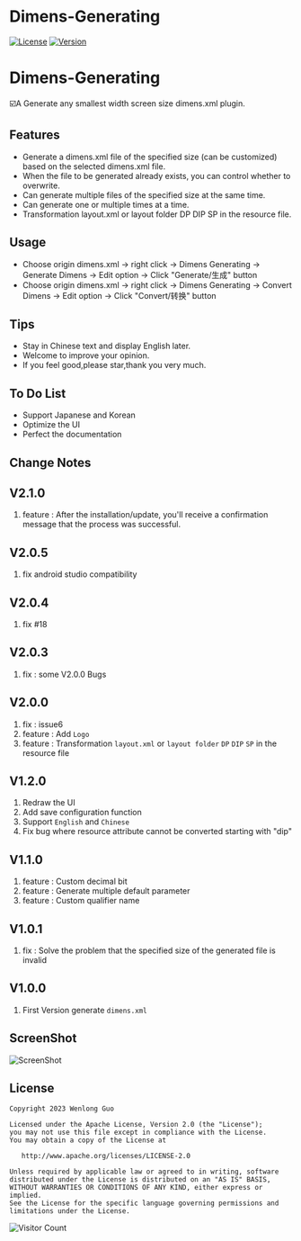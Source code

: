 Dimens-Generating
=================

[![License][license-img]][license]
[![Version][version-img]][plugin]

# Dimens-Generating

:ballot_box_with_check:A Generate any smallest width screen size dimens.xml plugin.

## Features

* Generate a dimens.xml file of the specified size (can be customized) based on the selected dimens.xml file.
* When the file to be generated already exists, you can control whether to overwrite.
* Can generate multiple files of the specified size at the same time.
* Can generate one or multiple times at a time.
* Transformation layout.xml or layout folder DP DIP SP in the resource file.

## Usage

* Choose origin dimens.xml -> right click -> Dimens Generating -> Generate Dimens -> Edit option -> Click "Generate/生成" button
* Choose origin dimens.xml -> right click -> Dimens Generating -> Convert Dimens -> Edit option -> Click "Convert/转换" button

## Tips

* Stay in Chinese text and display English later.
* Welcome to improve your opinion.
* If you feel good,please star,thank you very much.

## To Do List

* Support Japanese and Korean
* Optimize the UI
* Perfect the documentation

## Change Notes

## V2.1.0

1. feature : After the installation/update, you'll receive a confirmation message that the process was successful.

## V2.0.5

1. fix android studio compatibility

## V2.0.4

1. fix #18

## V2.0.3

1. fix : some V2.0.0 Bugs

## V2.0.0

1. fix : issue6
2. feature : Add `Logo`
3. feature : Transformation `layout.xml` or `layout folder` `DP` `DIP` `SP` in the resource file</li>

## V1.2.0

1. Redraw the UI
2. Add save configuration function
3. Support `English` and `Chinese`
4. Fix bug where resource attribute cannot be converted starting with "dip"</li>

## V1.1.0

1. feature : Custom decimal bit
2. feature : Generate multiple default parameter
3. feature : Custom qualifier name

## V1.0.1

1. fix : Solve the problem that the specified size of the generated file is invalid

## V1.0.0

1. First Version generate `dimens.xml`


## ScreenShot

![ScreenShot](https://plugins.jetbrains.com/files/11290/screenshot_19610.png)


License
-------

    Copyright 2023 Wenlong Guo

    Licensed under the Apache License, Version 2.0 (the "License");
    you may not use this file except in compliance with the License.
    You may obtain a copy of the License at

       http://www.apache.org/licenses/LICENSE-2.0

    Unless required by applicable law or agreed to in writing, software
    distributed under the License is distributed on an "AS IS" BASIS,
    WITHOUT WARRANTIES OR CONDITIONS OF ANY KIND, either express or implied.
    See the License for the specific language governing permissions and
    limitations under the License.

![Visitor Count](https://profile-counter.glitch.me/Wenlong-Guo/count.svg)

[license-img]: https://img.shields.io/badge/License-MIT-green.svg
[license]: https://github.com/Wenlong-Guo/Dimens-Generating/blob/master/LICENSE
[version-img]: https://img.shields.io/badge/Jetbrains%20Plugins-V2.0.5-blue.svg
[plugin]: https://plugins.jetbrains.com/plugin/11290
